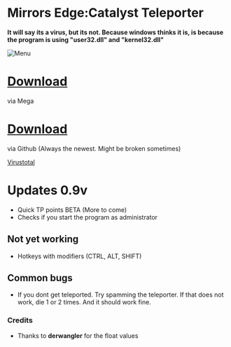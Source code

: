 # Mirrors Edge:Catalyst Teleporter            
**It will say its a virus, but its not. Because windows thinks it is, is because the program is using "user32.dll" and "kernel32.dll"**

![Menu](http://i.imgur.com/dbN68FX.png)

# **[Download](https://mega.nz/#!jl5H3BTD!s-RP0P13dcPSpG2xQcURvrd-Ulxv8BySPJuiMIraVzY)**
via Mega
# **[Download](https://github.com/captainanderz/Mirrors-Edge-Catalyst-TP/raw/master/Mirrors-Edge-Catalyst-TP/obj/x64/Debug/Mirrors-Edge-Catalyst-TP.exe)**
via Github (Always the newest. Might be broken sometimes)

[Virustotal](https://www.virustotal.com/da/file/d6522b430ed48c917aa6f5d28674fa7c05c2b06c0af6080841700bfe5fd79981/analysis/1470403642/)

# Updates 0.9v
* Quick TP points BETA (More to come)
* Checks if you start the program as administrator

## Not yet working
* Hotkeys with modifiers (CTRL, ALT, SHIFT)

## Common bugs
* If you dont get teleported. Try spamming the teleporter. If that does not work, die 1 or 2 times. And it should work fine.

### Credits ###
* Thanks to **derwangler** for the float values
